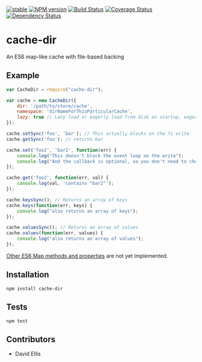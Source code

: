 [![stable](http://badges.github.io/stability-badges/dist/stable.svg)](http://github.com/badges/stability-badges) [![NPM version](https://badge.fury.io/js/cache-dir.png)](http://badge.fury.io/js/cache-dir) [![Build Status](https://travis-ci.org/uber/cache-dir.svg?branch=master)](https://travis-ci.org/uber/cache-dir) [![Coverage Status](http://coveralls.io/repos/uber/cache-dir/badge.png?branch=add-coveralls-support)](http://coveralls.io/r/uber/cache-dir?branch=add-coveralls-support) [![Dependency Status](https://gemnasium.com/uber/cache-dir.svg)](https://gemnasium.com/uber/cache-dir)

# cache-dir

An ES6 map-like cache with file-based backing

## Example

```js
var CacheDir = require("cache-dir");

var cache = new CacheDir({
    dir: '/path/to/store/cache',
    namespace: 'dirNameForThisParticularCache',
    lazy: true // Lazy load or eagerly load from disk on startup, eager by default
});

cache.setSync('foo', 'bar'); // This actually blocks on the fs write
cache.getSync('foo'); // returns bar

cache.set('foo2', 'bar2', function(err) {
    console.log("This doesn't block the event loop on the write");
    console.log("And the callback is optional, so you don't need to check " + err && err.message);
});

cache.get('foo2', function(err, val) {
    console.log(val, 'contains "bar2"');
});

cache.keysSync(); // Returns an array of keys
cache.keys(function(err, keys) {
    console.log("also returns an array of keys");
});

cache.valuesSync(); // Returns an array of values
cache.values(function(err, values) {
    console.log("also returns an array of values");
});
```

[Other ES6 Map methods and properties](http://wiki.ecmascript.org/doku.php?id=harmony:simple_maps_and_sets) are not yet implemented.

## Installation

`npm install cache-dir`

## Tests

`npm test`

## Contributors

 - David Ellis
